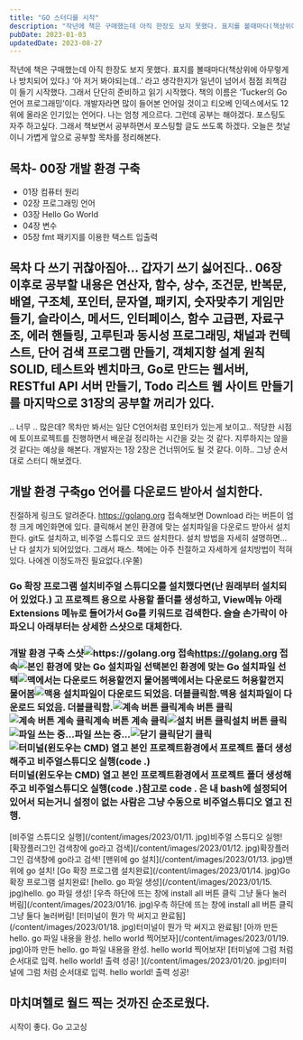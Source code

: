 ```yaml
---
title: "GO 스터디를 시작"
description: "작년에 책은 구매했는데 아직 한장도 보지 못했다. 표지를 볼때마다(책상위에 아무렇게나 방치되어 있다.) ‘아 저거 봐야되는데..’ 라고 생각한지가 일년이 넘어서 점점 죄책감이 들기 시작했다. 그래서 단단히 준비하고 읽기 시작했다.  책의 이름은 ‘Tucker의 Go 언어 프로그래밍’이다..."
pubDate: 2023-01-03
updatedDate: 2023-08-27
---
```


작년에 책은 구매했는데 아직 한장도 보지 못했다. 표지를 볼때마다(책상위에 아무렇게나 방치되어 있다.) ‘아 저거 봐야되는데..’ 라고 생각한지가 일년이 넘어서 점점 죄책감이 들기 시작했다. 그래서 단단히 준비하고 읽기 시작했다.
책의 이름은 ‘Tucker의 Go 언어 프로그래밍’이다. 개발자라면 많이 들어본 언어일 것이고 티오베 인덱스에서도 12위에 올라온 인기있는 언어다.
나는 엄청 게으르다. 그런데 공부는 해야겠다. 포스팅도 자주 하고싶다. 그래서 책보면서 공부하면서 포스팅할 글도 쓰도록 하겠다. 오늘은 첫날이니 가볍게 앞으로 공부할 목차를 정리해본다.

## 목차- 00장 개발 환경 구축

- 01장 컴퓨터 원리
- 02장 프로그래밍 언어
- 03장 Hello Go World
- 04장 변수
- 05장 fmt 패키지를 이용한 택스트 입출력

## 목차 다 쓰기 귀찮아짐아... 갑자기 쓰기 싫어진다.. 06장 이후로 공부할 내용은 연산자, 함수, 상수, 조건문, 반복문, 배열, 구조체, 포인터, 문자열, 패키지, 숫자맞추기 게임만들기, 슬라이스, 메서드, 인터페이스, 함수 고급편, 자료구조, 에러 핸들링, 고루틴과 동시성 프로그래밍, 채널과 컨텍스트, 단어 검색 프로그램 만들기, 객체지향 설계 원칙 SOLID, 테스트와 벤치마크, Go로 만드는 웹서버, RESTful API 서버 만들기, Todo 리스트 웹 사이트 만들기를 마지막으로 31장의 공부할 꺼리가 있다.

.. 너무 .. 많은데?
목차만 봐서는 일단 C언어처럼 포인터가 있는게 보이고.. 적당한 시점에 토이프로젝트를 진행하면서 배운걸 정리하는 시간을 갖는 것 같다. 지루하지는 않을 것 같다는 예상을 해본다.
개발자는 1장 2장은 건너뛰어도 될 것 같다.
이하.. 그냥 순서대로 스터디 해보겠다.

## 개발 환경 구축go 언어를 다운로드 받아서 설치한다.

친절하게 링크도 알려준다.
https://golang.org
접속해보면 Download 라는 버튼이 엄청 크게 메인화면에 있다.
클릭해서 본인 환경에 맞는 설치파일을 다운로드 받아서 설치한다.
git도 설치하고, 비주얼 스튜디오 코드 설치한다.
설치 방법을 자세히 설명하면...
난 다 설치가 되어있었다. 그래서 패스.
책에는 아주 친절하고 자세하게 설치방법이 적혀있다. 나에겐 이정도까진 필요없다.(우쭐)

### Go 확장 프로그램 설치비주얼 스튜디오를 설치했다면(난 원래부터 설치되어 있었다.) 고 프로젝트 용으로 사용할 폴더를 생성하고, View메뉴 아래 Extensions 메뉴로 들어가서 Go를 키워드로 검색한다. 슬슬 손가락이 아파오니 아래부터는 상세한 스샷으로 대체한다.

### 개발 환경 구축 스샷![https://golang.org 접속](/content/images/2023/01/1.jpg)https://golang.org 접속![본인 환경에 맞는 Go 설치파일 선택](/content/images/2023/01/2.jpg)본인 환경에 맞는 Go 설치파일 선택![맥에서는 다운로드 허용할껀지 물어봄](/content/images/2023/01/3.png)맥에서는 다운로드 허용할껀지 물어봄![맥용 설치파일이 다운로드 되었음. 더블클릭함.](/content/images/2023/01/4.png)맥용 설치파일이 다운로드 되었음. 더블클릭함.![계속 버튼 클릭](/content/images/2023/01/5.jpg)계속 버튼 클릭![계속 버튼 계속 클릭](/content/images/2023/01/6.jpg)계속 버튼 계속 클릭![설치 버튼 클릭](/content/images/2023/01/7.jpg)설치 버튼 클릭![파일 쓰는 중...](/content/images/2023/01/8.jpg)파일 쓰는 중...![닫기 클릭](/content/images/2023/01/9.png)닫기 클릭![터미널(윈도우는 CMD) 열고 본인 프로젝트환경에서 프로젝트 폴더 생성해주고 비주얼스튜디오 실행(code .)](/content/images/2023/01/10.png)터미널(윈도우는 CMD) 열고 본인 프로젝트환경에서 프로젝트 폴더 생성해주고 비주얼스튜디오 실행(code .)참고로 code . 은 내 bash에 설정되어있어서 되는거니 설정이 없는 사람은 그냥 수동으로 비주얼스튜디오 열고 진행.

[비주얼 스튜디오 실행](/content/images/2023/01/11.
jpg)비주얼 스튜디오 실행!
[확장플러그인 검색창에 go라고 검색](/content/images/2023/01/12.
jpg)확장플러그인 검색창에 go라고 검색!
[맨위에 go 설치](/content/images/2023/01/13.
jpg)맨위에 go 설치!
[Go 확장 프로그램 설치완료](/content/images/2023/01/14.
jpg)Go 확장 프로그램 설치완료!
[hello.
go 파일 생성](/content/images/2023/01/15.
jpg)hello.
go 파일 생성!
[우측 하단에 뜨는 창에 install all 버튼 클릭 그냥 둘다 눌러버림](/content/images/2023/01/16.
jpg)우측 하단에 뜨는 창에 install all 버튼 클릭 그냥 둘다 눌러버림!
[터미널이 뭔가 막 써지고 완료됨](/content/images/2023/01/18.
jpg)터미널이 뭔가 막 써지고 완료됨!
[아까 만든 hello.
go 파일 내용을 완성.
hello world 찍어보자](/content/images/2023/01/19.
jpg)아까 만든 hello.
go 파일 내용을 완성.
hello world 찍어보자!
[터미널에 그럼 처럼 순서대로 입력.
hello world!
출력 성공!
](/content/images/2023/01/20.
jpg)터미널에 그럼 처럼 순서대로 입력.
hello world!
출력 성공!
## 마치며헬로 월드 찍는 것까진 순조로웠다.
시작이 좋다.
Go 고고싱